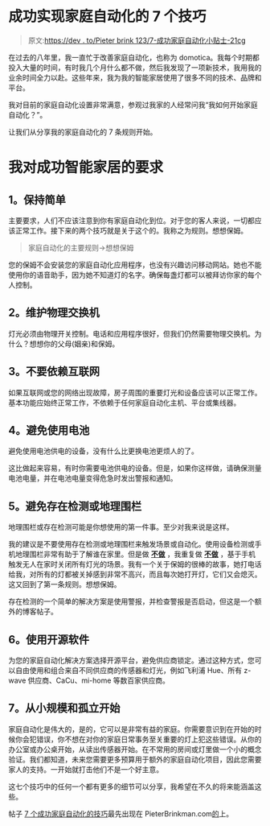 # 成功实现家庭自动化的 7 个技巧

> 原文:[https://dev . to/Pieter brink 123/7-成功家庭自动化小贴士-21cg](https://dev.to/pieterbrink123/7-tips-for-a-successful-home-automation-21cg)

在过去的八年里，我一直忙于改善家庭自动化，也称为 domotica。我每个时期都投入大量的时间，有时我几个月什么都不做，然后我发现了一项新技术，我用我的业余时间全力以赴。这些年来，我为我的智能家居使用了很多不同的技术、品牌和平台。

我对目前的家庭自动化设置非常满意，参观过我家的人经常问我“我如何开始家庭自动化？”。

让我们从分享我的家庭自动化的 7 条规则开始。

# [](#my-requirements-for-a-successful-smart-home)我对成功智能家居的要求

## [](#1-keep-it-simple)1。保持简单

主要要求，人们不应该注意到你有家庭自动化到位。对于您的客人来说，一切都应该正常工作。接下来的两个技巧就是关于这个的。我称之为规则。想想保姆。

> 家庭自动化的主要规则->想想保姆

您的保姆不会安装您的家庭自动化应用程序，也没有兴趣访问移动网站。她也不能使用你的语音助手，因为她不知道灯的名字。确保每盏灯都可以被拜访你家的每个人控制。

## [](#2-maintain-physical-switches)2。维护物理交换机

灯光必须由物理开关控制。电话和应用程序很好，但我们仍然需要物理交换机。为什么？想想你的父母(姻亲)和保姆。

## [](#3-do-not-depend-on-internet)3。不要依赖互联网

如果互联网或您的网络出现故障，房子周围的重要灯光和设备应该可以正常工作。基本功能应始终正常工作，不依赖于任何家庭自动化主机、平台或集线器。

## [](#4-avoid-batteries)4。避免使用电池

避免使用电池供电的设备，没有什么比更换电池更烦人的了。

这比做起来容易，有时你需要电池供电的设备。但是，如果你这样做，请确保测量电池电量，并在电池电量变得危急时发出警报和通知。

## [](#5-avoid-presence-detection-or-geofencing)5。避免存在检测或地理围栏

地理围栏或存在检测可能是你想使用的第一件事。至少对我来说是这样。

我的建议是不要使用存在检测或地理围栏来触发场景或自动化。使用设备检测或手机地理围栏非常有助于了解谁在家里。但是做 **<u>不做</u>** ，我重复做 **<u>不做</u>** ，基于手机触发无人在家时关闭所有灯光的场景。我有一个关于保姆的很棒的故事，她打电话给我，对所有的灯都被关掉感到非常不高兴，而且每次她打开灯，它们又会熄灭。这又回到了第一条规则。想想保姆。

存在检测的一个简单的解决方案是使用警报，并检查警报是否启动，但这是一个额外的博客帖子。

## [](#6-use-an-opensource-software)6。使用开源软件

为您的家庭自动化解决方案选择开源平台，避免供应商锁定。通过这种方式，您可以自由使用和组合来自不同供应商的传感器和灯光，例如飞利浦 Hue、所有 z-wave 供应商、CaCu、mi-home 等数百家供应商。

## [](#7-start-small-and-isolated)7。从小规模和孤立开始

家庭自动化是伟大的，是的，它可以是非常有益的家庭。你需要意识到在开始的时候你会犯错误，你不想在对你的家庭日常事务至关重要的灯上犯这些错误。从你的办公室或办公桌开始，从读出传感器开始。在不常用的房间或灯里做一个小的概念验证。我们都知道，未来您需要更多预算用于额外的家庭自动化项目，因此您需要家人的支持。一开始就打击他们不是一个好主意。

这七个技巧中的任何一个都有更多的细节可以分享，我希望在不久的将来能涵盖这些。

帖子 [7 个成功家庭自动化的技巧](http://www.pieterbrinkman.com/2019/05/28/7-tips-for-a-successful-home-automation/)最先出现在 PieterBrinkman.com[的](http://www.pieterbrinkman.com)上。